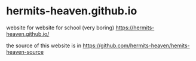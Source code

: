 # hermits-heaven.github.io
website for website for school (very boring) https://hermits-heaven.github.io/
  
the source of this website is in https://github.com/hermits-heaven/hemits-heaven-source
